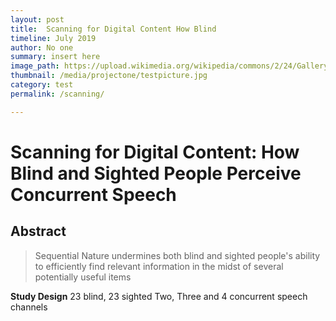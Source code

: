 ```yaml
---
layout: post
title:  Scanning for Digital Content How Blind 
timeline: July 2019
author: No one
summary: insert here
image_path: https://upload.wikimedia.org/wikipedia/commons/2/24/Galleryback.jpg
thumbnail: /media/projectone/testpicture.jpg
category: test
permalink: /scanning/

---
```


# Scanning for Digital Content: How Blind and Sighted People Perceive Concurrent Speech

## Abstract

> Sequential Nature undermines both blind and sighted people's ability to efficiently find relevant information in the midst of several potentially useful items

__Study Design__
23 blind, 23 sighted
Two, Three and 4 concurrent speech channels

